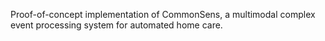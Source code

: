 Proof-of-concept implementation of CommonSens, a multimodal complex event processing system for automated home care.